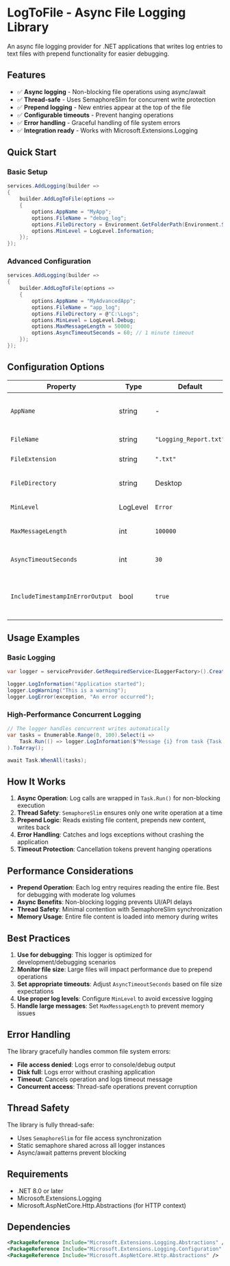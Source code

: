 # LogToFile - Async File Logging Library

An async file logging provider for .NET applications that writes log entries to text files with prepend functionality for easier debugging.

## Features

- ✅ **Async logging** - Non-blocking file operations using async/await
- ✅ **Thread-safe** - Uses SemaphoreSlim for concurrent write protection
- ✅ **Prepend logging** - New entries appear at the top of the file
- ✅ **Configurable timeouts** - Prevent hanging operations
- ✅ **Error handling** - Graceful handling of file system errors
- ✅ **Integration ready** - Works with Microsoft.Extensions.Logging

## Quick Start

### Basic Setup

```csharp
services.AddLogging(builder =>
{
    builder.AddLogToFile(options =>
    {
        options.AppName = "MyApp";
        options.FileName = "debug_log";
        options.FileDirectory = Environment.GetFolderPath(Environment.SpecialFolder.Desktop);
        options.MinLevel = LogLevel.Information;
    });
});
```

### Advanced Configuration

```csharp
services.AddLogging(builder =>
{
    builder.AddLogToFile(options =>
    {
        options.AppName = "MyAdvancedApp";
        options.FileName = "app_log";
        options.FileDirectory = @"C:\Logs";
        options.MinLevel = LogLevel.Debug;
        options.MaxMessageLength = 50000;
        options.AsyncTimeoutSeconds = 60; // 1 minute timeout
    });
});
```

## Configuration Options

| Property | Type | Default | Description |
|----------|------|---------|-------------|
| `AppName` | string | - | **Required** - Application name for identification |
| `FileName` | string | `"Logging_Report.txt"` | Name of the log file |
| `FileExtension` | string | `".txt"` | File extension |
| `FileDirectory` | string | Desktop | Directory to store log files |
| `MinLevel` | LogLevel | `Error` | Minimum log level to write |
| `MaxMessageLength` | int | `100000` | Maximum length of log messages |
| `AsyncTimeoutSeconds` | int | `30` | Timeout for async operations |
| `IncludeTimestampInErrorOutput` | bool | `true` | Include timestamps in error console output |

## Usage Examples

### Basic Logging

```csharp
var logger = serviceProvider.GetRequiredService<ILoggerFactory>().CreateLogger("MyClass");

logger.LogInformation("Application started");
logger.LogWarning("This is a warning");
logger.LogError(exception, "An error occurred");
```

### High-Performance Concurrent Logging

```csharp
// The logger handles concurrent writes automatically
var tasks = Enumerable.Range(0, 100).Select(i => 
    Task.Run(() => logger.LogInformation($"Message {i} from task {Task.CurrentId}"))
).ToArray();

await Task.WhenAll(tasks);
```

## How It Works

1. **Async Operation**: Log calls are wrapped in `Task.Run()` for non-blocking execution
2. **Thread Safety**: `SemaphoreSlim` ensures only one write operation at a time
3. **Prepend Logic**: Reads existing file content, prepends new content, writes back
4. **Error Handling**: Catches and logs exceptions without crashing the application
5. **Timeout Protection**: Cancellation tokens prevent hanging operations

## Performance Considerations

- **Prepend Operation**: Each log entry requires reading the entire file. Best for debugging with moderate log volumes
- **Async Benefits**: Non-blocking logging prevents UI/API delays
- **Thread Safety**: Minimal contention with SemaphoreSlim synchronization
- **Memory Usage**: Entire file content is loaded into memory during writes

## Best Practices

1. **Use for debugging**: This logger is optimized for development/debugging scenarios
2. **Monitor file size**: Large files will impact performance due to prepend operations
3. **Set appropriate timeouts**: Adjust `AsyncTimeoutSeconds` based on file size expectations
4. **Use proper log levels**: Configure `MinLevel` to avoid excessive logging
5. **Handle large messages**: Set `MaxMessageLength` to prevent memory issues

## Error Handling

The library gracefully handles common file system errors:

- **File access denied**: Logs error to console/debug output
- **Disk full**: Logs error without crashing application
- **Timeout**: Cancels operation and logs timeout message
- **Concurrent access**: Thread-safe operations prevent corruption

## Thread Safety

The library is fully thread-safe:

- Uses `SemaphoreSlim` for file access synchronization
- Static semaphore shared across all logger instances
- Async/await patterns prevent blocking

## Requirements

- .NET 8.0 or later
- Microsoft.Extensions.Logging
- Microsoft.AspNetCore.Http.Abstractions (for HTTP context)

## Dependencies

```xml
<PackageReference Include="Microsoft.Extensions.Logging.Abstractions" />
<PackageReference Include="Microsoft.Extensions.Logging.Configuration" />
<PackageReference Include="Microsoft.AspNetCore.Http.Abstractions" />
```
